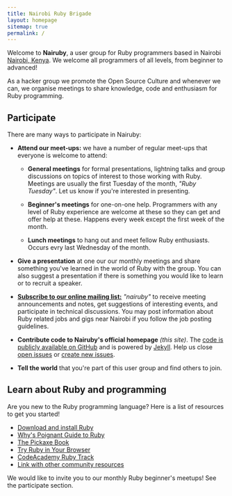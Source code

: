 ```yaml
---
title: Nairobi Ruby Brigade
layout: homepage
sitemap: true
permalink: /
---
```


Welcome to **Nairuby**, a user group for Ruby programmers based in Nairobi [Nairobi, Kenya][nairobi-kenya-map]. We welcome all programmers of all levels, from beginner to advanced!

As a hacker group we promote the Open Source Culture and whenever we can, we organise meetings to share knowledge, code and enthusiasm for Ruby programming.

## Participate

There are many ways to participate in Nairuby:

* **Attend our meet-ups:** we have a number of regular meet-ups that
  everyone is welcome to attend:

    * **General meetings** for formal presentations, lightning talks and group
    discussions on topics of interest to those working with Ruby. Meetings are
    usually the first Tuesday of the month, _"Ruby Tuesday"_. Let us know if
    you're interested in presenting.

    * **Beginner's meetings** for one-on-one help. Programmers with any level of
    Ruby experience are welcome at these so they can get and offer help at
    these. Happens every week except the first week of the month.

    * **Lunch meetings** to hang out and meet fellow Ruby enthusiasts.
    Occurs evry last Wednesday of the month.

* **Give a presentation** at one our our monthly meetings and share
something you've learned in the world of Ruby with the group. You can also
suggest a presentation if there is something you would like to learn or to recruit a speaker.

* **[Subscribe to our online mailing list:][mail-list]** _"nairuby"_ to receive
meeting announcements and notes, get suggestions of interesting events, and
participate in technical discussions. You may post information about Ruby
related jobs and gigs near Nairobi if you follow the job posting guidelines.

* **Contribute code to Nairuby's official homepage** _(this site)_. The [code is
publicly available on GitHub][1] and is powered by [Jekyll][2]. Help us close [open issues][3] or [create new issues][4].

* **Tell the world** that you're part of this user group and find others to join.


## Learn about Ruby and programming

Are you new to the Ruby programming language? Here is a list of resources to get you started! 

* [Download and install Ruby][5]
* [Why's Poignant Guide to Ruby][6]
* [The Pickaxe Book][7]
* [Try Ruby in Your Browser][8]
* [CodeAcademy Ruby Track][9]
* [Link with other community resources][10]

We would like to invite you to our monthly Ruby beginner's meetups! See the participate section.

[mail-list]: https://groups.google.com/forum/#!forum/nairuby
[nairobi-kenya-map]: http://goo.gl/AMspr8
[ror]: http://rubyonrails.org/

[1]: https://github.com/Nairuby/nairuby.github.io
[2]: http://jekyllrb.com/
[3]: https://github.com/Nairuby/nairuby.github.io/issues?page=1&state=open
[4]: https://github.com/Nairuby/nairuby.github.io/issues/new
[5]: https://www.ruby-lang.org
[6]: http://mislav.uniqpath.com/poignant-guide/
[7]: http://ruby-doc.com/docs/ProgrammingRuby/
[8]: http://tryruby.org/
[9]: http://www.codecademy.com/tracks/ruby
[10]: https://www.ruby-lang.org/en/community/

